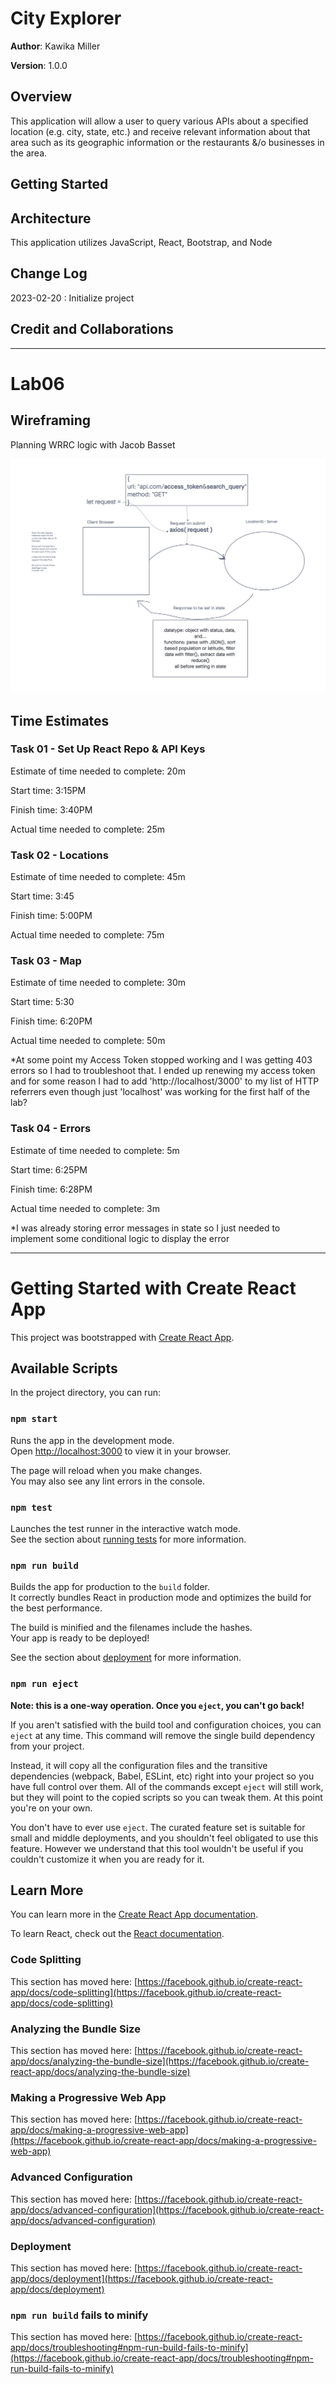 # City Explorer

**Author**: Kawika Miller

**Version**: 1.0.0 
<!-- (increment the patch/fix version number if you make more commits past your first submission) -->

## Overview
This application will allow a user to query various APIs about a specified location (e.g. city, state, etc.) and receive relevant information about that area such as its geographic information or the restaurants &/o businesses in the area.

## Getting Started
<!-- What are the steps that a user must take in order to build this app on their own machine and get it running? -->

## Architecture
This application utilizes JavaScript, React, Bootstrap, and Node

## Change Log
2023-02-20 : Initialize project

## Credit and Collaborations


-----------------------

# Lab06

## Wireframing

Planning WRRC logic with Jacob Basset

![Wireframe logic for WRRC](./src/wireframe.png)

## Time Estimates

### Task 01 - Set Up React Repo & API Keys

Estimate of time needed to complete: 20m

Start time: 3:15PM

Finish time: 3:40PM

Actual time needed to complete: 25m

### Task 02 - Locations

Estimate of time needed to complete: 45m

Start time: 3:45

Finish time: 5:00PM

Actual time needed to complete: 75m

### Task 03 - Map

Estimate of time needed to complete: 30m

Start time: 5:30

Finish time: 6:20PM

Actual time needed to complete: 50m

*At some point my Access Token stopped working and I was getting 403 errors so I had to troubleshoot that. I ended up renewing my access token and for some reason I had to add 'http://localhost/3000' to my list of HTTP referrers even though just 'localhost' was working for the first half of the lab? 

### Task 04 - Errors

Estimate of time needed to complete: 5m

Start time: 6:25PM

Finish time: 6:28PM

Actual time needed to complete: 3m

*I was already storing error messages in state so I just needed to implement some conditional logic to display the error

-----------------------


# Getting Started with Create React App

This project was bootstrapped with [Create React App](https://github.com/facebook/create-react-app).

## Available Scripts

In the project directory, you can run:

### `npm start`

Runs the app in the development mode.\
Open [http://localhost:3000](http://localhost:3000) to view it in your browser.

The page will reload when you make changes.\
You may also see any lint errors in the console.

### `npm test`

Launches the test runner in the interactive watch mode.\
See the section about [running tests](https://facebook.github.io/create-react-app/docs/running-tests) for more information.

### `npm run build`

Builds the app for production to the `build` folder.\
It correctly bundles React in production mode and optimizes the build for the best performance.

The build is minified and the filenames include the hashes.\
Your app is ready to be deployed!

See the section about [deployment](https://facebook.github.io/create-react-app/docs/deployment) for more information.

### `npm run eject`

**Note: this is a one-way operation. Once you `eject`, you can't go back!**

If you aren't satisfied with the build tool and configuration choices, you can `eject` at any time. This command will remove the single build dependency from your project.

Instead, it will copy all the configuration files and the transitive dependencies (webpack, Babel, ESLint, etc) right into your project so you have full control over them. All of the commands except `eject` will still work, but they will point to the copied scripts so you can tweak them. At this point you're on your own.

You don't have to ever use `eject`. The curated feature set is suitable for small and middle deployments, and you shouldn't feel obligated to use this feature. However we understand that this tool wouldn't be useful if you couldn't customize it when you are ready for it.

## Learn More

You can learn more in the [Create React App documentation](https://facebook.github.io/create-react-app/docs/getting-started).

To learn React, check out the [React documentation](https://reactjs.org/).

### Code Splitting

This section has moved here: [https://facebook.github.io/create-react-app/docs/code-splitting](https://facebook.github.io/create-react-app/docs/code-splitting)

### Analyzing the Bundle Size

This section has moved here: [https://facebook.github.io/create-react-app/docs/analyzing-the-bundle-size](https://facebook.github.io/create-react-app/docs/analyzing-the-bundle-size)

### Making a Progressive Web App

This section has moved here: [https://facebook.github.io/create-react-app/docs/making-a-progressive-web-app](https://facebook.github.io/create-react-app/docs/making-a-progressive-web-app)

### Advanced Configuration

This section has moved here: [https://facebook.github.io/create-react-app/docs/advanced-configuration](https://facebook.github.io/create-react-app/docs/advanced-configuration)

### Deployment

This section has moved here: [https://facebook.github.io/create-react-app/docs/deployment](https://facebook.github.io/create-react-app/docs/deployment)

### `npm run build` fails to minify

This section has moved here: [https://facebook.github.io/create-react-app/docs/troubleshooting#npm-run-build-fails-to-minify](https://facebook.github.io/create-react-app/docs/troubleshooting#npm-run-build-fails-to-minify)
